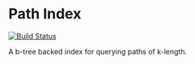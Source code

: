 Path Index
=====

[![Build Status](https://travis-ci.org/maxsumrall/Path-Index.svg)](https://travis-ci.org/maxsumrall/Path-Index)

A b-tree backed index for querying paths of k-length.
